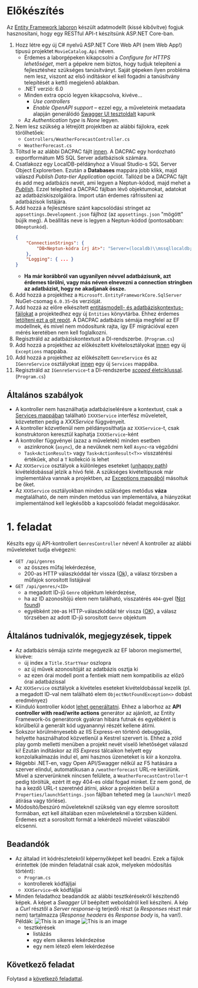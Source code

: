 # Előkészítés

Az [Entity Framework laboron](../ef/README.md) készült adatmodellt (kissé kibővítve) fogjuk hasznosítani, hogy egy RESTful API-t készítsünk ASP.NET Core-ban.

1. Hozz létre egy új C# nyelvű ASP.NET Core Web API (nem Web App!) típusú projektet `MovieCatalog.Api` néven.
    - Érdemes a laborgépeken kikapcsolni a *Configure for HTTPS lehetőséget*, mert a gépekre nem biztos, hogy tudjuk telepíteni a fejlesztéshez szükséges tanúsítványt. Saját gépeken ilyen probléma nem lesz, viszont az első indításkor el kell fogadni a tanúsítvány telepítését a kettő megjelenő ablakban.
    - .NET verzió: 6.0
    - Minden extra opció legyen kikapcsolva, kivéve...
      - *Use controllers*
      - *Enable OpenAPI support* – ezzel egy, a műveleteink metaadata alapján generálódó [Swagger UI tesztoldalt](https://swagger.io/tools/swagger-ui/) kapunk
    - Az *Authentication type* is *None* legyen.
1. Nem lesz szükség a létrejött projektben az alábbi fájlokra, ezek törölhetőek:
    - `Controllers/WeatherForecastController.cs`
    - `WeatherForecast.cs`
1. Töltsd le az alábbi DACPAC fájlt [innen](./data/imdbtitles_sample.dacpac). A DACPAC egy hordozható exportformátum MS SQL Server adatbázisok számára.
1. Csatlakozz egy LocalDB-példányhoz a Visual Studio-s SQL Server Object Explorerben. Ezután a **Databases** mappára jobb klikk, majd válaszd *Publish Data-tier Application* opciót. Tallózd be a DACPAC fájlt és add meg adatbázis nevét, ami legyen a Neptun-kódod, majd mehet a [*Publish*](https://learn.microsoft.com/en-us/sql/ssdt/extract-publish-and-register-dacpac-files?view=sql-server-ver16#publish-data-tier-application). Ezzel telepíted a DACPAC fájlban lévő objektumokat, adatokat az adatbáziskiszolgálóra. Import után érdemes ráfrissíteni az adatbázisok listájára.
1. Add hozzá a fejlesztésre szánt kapcsolódási stringet az `appsettings.Development.json` fájlhoz (az `appsettings.json` "mögött" bújik meg). A beállítás neve is legyen a Neptun-kódod (pontosabban: `DBneptunkód`).
    ```json
    {
        "ConnectionStrings": {
            "DB<Neptun-kódra írj át>": "Server=(localdb)\\mssqllocaldb;Database=<Neptun-kódra írj át>;Trusted_Connection=True;MultipleActiveResultSets=true"
        },
        "Logging": { ... }
    }
    ```
    - **Ha már korábbról van ugyanilyen névvel adatbázisunk, azt érdemes törölni, vagy más néven elnevezni a connection stringben az adatbázist, hogy ne akadjanak össze.**
1. Add hozzá a projekthez a `Microsoft.EntityFrameworkCore.SqlServer` NuGet-csomag `6.0.35`-ös verzióját.
1. Add hozzá az előre elkészített [entitásmodell- és adatbáziskontextus-fájlokat](./snippets/Entities) a projektedhez egy új `Entities` könyvtárba. Ehhez érdemes [letölteni ezt a git repót](https://github.com/VIAUBC01/labor-leirasok/archive/refs/heads/master.zip). A DACPAC adatbázis sémája megfelel az EF modellnek, és mivel nem módosítunk rajta, így EF migrációval ezen mérés keretében nem kell foglalkozni.
1. Regisztráld az adatbáziskontextust a DI-rendszerbe. (`Program.cs`) 
1. Add hozzá a projekthez az előkészített kivételosztályokat [innen](./snippets/Exceptions) egy új `Exceptions` mappába. 
1. Add hozzá a projekthez az előkészített `GenreService` és az `IGenreService` osztályokat [innen](./snippets/Services) egy új `Services` mappába. 
1. Regisztráld az `IGenreService`-t a DI-rendszerbe [*scoped* életciklussal](https://learn.microsoft.com/en-us/dotnet/api/microsoft.extensions.dependencyinjection.servicecollectionserviceextensions.addscoped?view=dotnet-plat-ext-6.0&viewFallbackFrom=net-6.0#microsoft-extensions-dependencyinjection-servicecollectionserviceextensions-addscoped-2(microsoft-extensions-dependencyinjection-iservicecollection)). (`Program.cs`)

## Általános szabályok

- A kontroller nem használhatja adatbáziselérésre a kontextust, csak a [Services mappában](./snippets/Services) található `IXXXService` interfész műveleteit, közvetetten pedig a *XXXService* függvényeit.
- A kontroller közvetlenül nem példányosíthatja az `XXXService`-t, csak konstruktoron keresztül kaphatja `IXXXService`-ként
- A kontroller függvényei (azaz a műveletek) minden esetben
    - aszinkronok (`async`), de a nevüknek nem kell `Async`-ra végződni
    - `Task<ActionResult>` vagy `Task<ActionResult<T>>` visszatérési értékűek, ahol a `T` kollekció is lehet
- Az `XXXService` osztályok a különleges eseteket ([unhappy path](https://en.wikipedia.org/wiki/Happy_path)) kivételdobással jelzik a hívó felé. A szükséges kivételtípusok már implementálva vannak a projektben, az [Exceptions mappából](./snippets/Exceptions) másoltuk be őket.
- Az `XXXService` osztályokban minden szükséges metódus **váza** megtalálható, de nem minden metódus van implementálva, a hiányzókat implementálnod kell legkésőbb a kapcsolódó feladat megoldásakor.

# 1. feladat

Készíts egy új API-kontrollert `GenresController` néven! A kontroller az alábbi műveleteket tudja elvégezni:
- `GET /api/genres`
  - az összes műfaj lekérdezése,
  - 200-as HTTP válaszkóddal tér vissza ([Ok](https://httpstatusdogs.com/200-ok)), a válasz törzsben a műfajok sorosított listájával
- `GET /api/genres/<ID>`
  - a megadott ID-jű `Genre` objektum lekérdezése,
  - ha az ID azonosítójú elem nem található, visszatérés `404`-gyel ([Not found](https://httpstatusdogs.com/404-not-found))
  - egyébként `200`-as HTTP-válaszkóddal tér vissza ([OK](https://httpstatusdogs.com/200-ok)), a válasz törzsében az adott ID-jű sorosított `Genre` objektum

## Általános tudnivalók, megjegyzések, tippek

- Az adatbázis sémája szinte megegyezik az EF laboron megismerttel, kivéve:
  - új index a `Title.StartYear` oszlopra
  - az új művek azonosítóját az adatbázis osztja ki  
  - az ezen órai modell pont a fentiek miatt nem kompatibilis az előző órai adatbázissal
- Az `XXXService` osztályok a kivételes eseteket kivételdobással kezelik (pl. a megadott ID-val nem található elem `ObjectNotFoundException<>` dobást eredményez)
- Kiinduló kontroller kódot [lehet generáltatni](https://learn.microsoft.com/en-us/aspnet/core/tutorials/first-web-api?view=aspnetcore-6.0&tabs=visual-studio#scaffold-a-controller). 
Ehhez a laborhoz az **API controller with read/write actions** generátor az ajánlott, az Entity Framework-ös generátorok gyakran hibára futnak és egyébként is körülbelül a generált kód ugyanannyi részét kellene átírni.
- Sokszor körülményesebb az IIS Express-en történő debuggolás, helyette használhatod közvetlenül a Kestrel szervert is. Ehhez a zöld play gomb melletti menüben a projekt nevét viselő lehetőséget válaszd ki! Ezután indításkor az *IIS Express* tálcaikon helyett egy konzolalkalmazás indul el, ami hasznos üzeneteket is kiír a konzolra.
- Régebbi .NET-en, vagy Open API/Swagger nélkül az F5 hatására a szerver elindul, automatikusan a `/weatherforecast` URL-re kerülünk. Mivel a szerverünknek nincsen felülete, a `WeatherForecastController`-t pedig töröltük, ezért itt egy 404-es oldal fogad minket. Ez nem gond, de ha a kezdő URL-t szeretnéd átírni, akkor a projekten belül a `Properties/launchSettings.json` fájlban teheted meg (a `launchUrl` mező átírása vagy törlése).
- Módosító/beszúró műveleteknél szükség van egy elemre sorosított formában, ezt kell általában ezen műveleteknél a törzsben küldeni. Érdemes ezt a sorosított formát a lekérdező művelet válaszából elcsenni.

## Beadandók

- Az általad írt kódrészletekről képernyőképet kell beadni. Ezek a fájlok érintettek (de minden feladatnál csak azok, melyeken módosítás történt):
  - `Program.cs`
  - kontrollerek kódfájljai
  - `XXXService`-ek kódfájljai
- Minden feladathoz beadandók az alábbi tesztkérésekről készítendő képek. A képet a *Swagger UI* beépített weboldalról kell készíteni. A kép a *Curl* résztől a *Server response*-ig terjedő részt (a *Responses* részt már nem) tartalmazza (_Response headers_ és _Response body_ is, ha van!). Példák:
  ![This is an image](./images/req_p%C3%A9lda.png)
  ![This is an image](./images/req_p%C3%A9lda2.png)
  - tesztkérések
    - listázás
    - egy elem sikeres lekérdezése
    - egy nem létező elem lekérdezése

## Következő feladat

Folytasd a [következő feladattal](Feladat-2.md).
